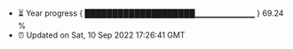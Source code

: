 - ⏳ Year progress { ████████████████████▁▁▁▁▁▁▁▁▁▁ } 69.24 %
- ⏰ Updated on Sat, 10 Sep 2022 17:26:41 GMT

